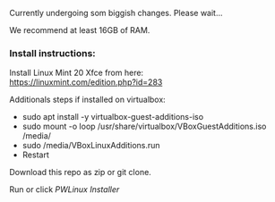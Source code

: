 Currently undergoing som biggish changes. Please wait...


We recommend at least 16GB of RAM.

### Install instructions:

Install Linux Mint 20 Xfce from here:  
https://linuxmint.com/edition.php?id=283

Additionals steps if installed on virtualbox:
- sudo apt install -y virtualbox-guest-additions-iso
- sudo mount -o loop /usr/share/virtualbox/VBoxGuestAdditions.iso /media/
- sudo /media/VBoxLinuxAdditions.run
- Restart

Download this repo as zip or git clone.

Run or click *PWLinux Installer*










